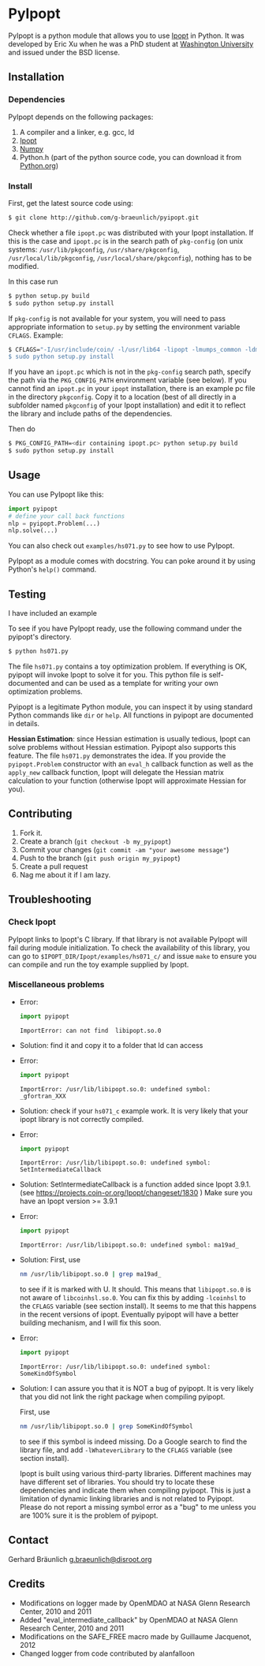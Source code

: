 # PyIpopt

PyIpopt is a python module that allows you to use
[Ipopt](http://www.coin-or.org/Ipopt/) in Python.
It was developed by Eric Xu when he was a PhD student at [Washington
University](https://wustl.edu/) and issued under the BSD license.

## Installation

### Dependencies

PyIpopt depends on the following packages:

1. A compiler and a linker, e.g. gcc, ld
2. [Ipopt](https://projects.coin-or.org/Ipopt)
3. [Numpy](http://numpy.scipy.org/)
4. Python.h (part of the python source code, you can download it from
   [Python.org](http://python.org))

### Install

First, get the latest source code using:

```sh
$ git clone http://github.com/g-braeunlich/pyipopt.git
```

Check whether a file `ipopt.pc` was distributed with your Ipopt installation.
If this is the case and `ipopt.pc` is in the search path of `pkg-config`
(on unix systems:
`/usr/lib/pkgconfig`, `/usr/share/pkgconfig`, `/usr/local/lib/pkgconfig`,
`/usr/local/share/pkgconfig`), nothing has to be modified.

In this case run

```sh
$ python setup.py build
$ sudo python setup.py install
```
	
If `pkg-config` is not available for your system, you will need to
pass appropriate information to `setup.py` by setting the environment
variable `CFLAGS`. Example:
```sh
$ CFLAGS="-I/usr/include/coin/ -l/usr/lib64 -lipopt -lmumps_common -ldmumps -lzmumps -lsmumps -lcmumps -llapack -lblas -lblas -lblas -lm  -ldl' ./setup.py build
$ sudo python setup.py install
```
	
If you have an `ipopt.pc` which is not in the `pkg-config` search path,
specify the path via the `PKG_CONFIG_PATH` environment variable (see below).
If you cannot find an `ipopt.pc` in your `ipopt` installation, there is an
example pc file in the directory `pkgconfig`.
Copy it to a location (best of all directly in a subfolder named
`pkgconfig` of your Ipopt installation) and edit it to reflect the
library and include paths of the dependencies.

Then do

```sh
$ PKG_CONFIG_PATH=<dir containing ipopt.pc> python setup.py build
$ sudo python setup.py install
```

## Usage

You can use PyIpopt like this:

```python
import pyipopt
# define your call back functions
nlp = pyipopt.Problem(...)
nlp.solve(...)
```

You can also check out `examples/hs071.py` to see how to use PyIpopt.

PyIpopt as a module comes with docstring. You can poke around 
it by using Python's `help()` command.

## Testing

I have included an example 

To see if you have PyIpopt ready, use the following command under the
pyipopt's directory. 

```sh
$ python hs071.py
```
	
The file `hs071.py` contains a toy optimization problem. If everything
is OK, pyipopt will invoke Ipopt to solve it for you. This python file
is self-documented and can be used as a template for writing your own
optimization problems. 

Pyipopt is a legitimate Python module, you can inspect it by using
standard Python commands like `dir` or `help`. All functions in
pyipopt are documented in details.

**Hessian Estimation**: since Hessian estimation is usually tedious,
Ipopt can solve problems without Hessian estimation. Pyipopt also
supports this feature. The file `hs071.py` demonstrates the idea. If
you provide the `pyipopt.Problem` constructor with an `eval_h` callback
function as well as the `apply_new` callback function, Ipopt will
delegate the Hessian matrix calculation to your function (otherwise
Ipopt will approximate Hessian for you).

## Contributing

1. Fork it.
2. Create a branch (`git checkout -b my_pyipopt`)
3. Commit your changes (`git commit -am "your awesome message"`)
4. Push to the branch (`git push origin my_pyipopt`)
5. Create a pull request
6. Nag me about it if I am lazy.

## Troubleshooting

### Check Ipopt

PyIpopt links to Ipopt's C library. If that library is not available PyIpopt will fail
during module initialization. To check the availability of this library, you can go to
`$IPOPT_DIR/Ipopt/examples/hs071_c/`
and issue `make` to ensure you can compile and run the toy example supplied by Ipopt. 

### Miscellaneous problems

* Error:
  ```python
  import pyipopt
  ```
  ```
  ImportError: can not find  libipopt.so.0
  ```

* Solution:
  find it and copy it to a folder that ld can access

* Error:
  ```python
  import pyipopt
  ```
  ```
  ImportError: /usr/lib/libipopt.so.0: undefined symbol: _gfortran_XXX
  ```

* Solution: 
  check if your `hs071_c` example work. It is very likely that your
  ipopt library is not correctly compiled.

* Error:
  ```python
  import pyipopt
  ```
  ```
  ImportError: /usr/lib/libipopt.so.0: undefined symbol: SetIntermediateCallback
  ```

* Solution:
  SetIntermediateCallback is a function added since Ipopt 3.9.1.
  (see https://projects.coin-or.org/Ipopt/changeset/1830 )
  Make sure you have an Ipopt version >= 3.9.1

* Error:
  ```python
  import pyipopt
  ```
  ```
  ImportError: /usr/lib/libipopt.so.0: undefined symbol: ma19ad_
  ```

* Solution:
  First, use 
  ```sh
  nm /usr/lib/libipopt.so.0 | grep ma19ad_ 
  ```
  to see if it is marked with U. It should. This means that
  `libipopt.so.0` is not aware of `libcoinhsl.so.0`. You can fix this by
  adding `-lcoinhsl` to the `CFLAGS` variable (see section install). It seems to me that
  this happens in the recent versions of ipopt. Eventually pyipopt
  will have a better building mechanism, and I will fix this soon. 

* Error:
  ```python
  import pyipopt
  ```
  ```
  ImportError: /usr/lib/libipopt.so.0: undefined symbol: SomeKindOfSymbol
  ```
	
* Solution:
  I can assure you that it is NOT a bug of pyipopt. It is very
  likely that you did not link the right package when compiling
  pyipopt. 
	
  First, use 
  ```sh
  nm /usr/lib/libipopt.so.0 | grep SomeKindOfSymbol
  ```
  to see if this symbol is indeed missing. Do a Google search to find the library file, and 
  add `-lWhateverLibrary` to the `CFLAGS` variable (see section install). 
	
  Ipopt is built using various third-party libraries. Different
  machines may have different set of libraries. You should 
  try to locate these dependencies and indicate them when compiling
  pyipopt. This is just a limitation of dynamic linking libraries
  and is not related to Pyipopt. Please do not report a missing symbol
  error as a "bug" to me unless you are 100% sure it is the problem
  of pyipopt.
	

## Contact

Gerhard Bräunlich <g.braeunlich@disroot.org>

## Credits
* Modifications on logger made by OpenMDAO at NASA Glenn Research Center, 2010 and 2011
* Added "eval_intermediate_callback" by OpenMDAO at NASA Glenn Research Center, 2010 and 2011
* Modifications on the SAFE_FREE macro made by Guillaume Jacquenot, 2012
* Changed logger from code contributed by alanfalloon
